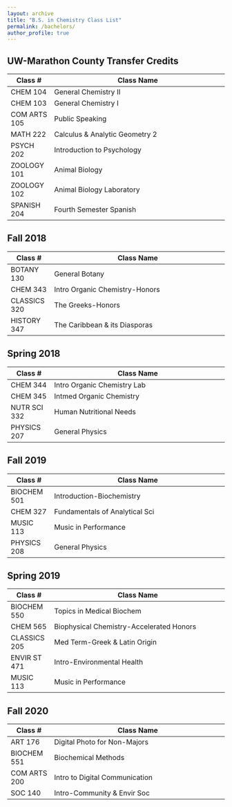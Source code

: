 ```yaml
---
layout: archive
title: "B.S. in Chemistry Class List"
permalink: /bachelors/
author_profile: true
---
```


## UW-Marathon County Transfer Credits

| Class #            | Class Name                                        |
| ----------------- | ------------------------------------------------- |
| CHEM 104           | General Chemistry II                              |
| CHEM 103           | General Chemistry I                               |
| COM ARTS 105       | Public Speaking                                   |
| MATH 222           | Calculus & Analytic Geometry 2                    |
| PSYCH 202          | Introduction to Psychology                        |
| ZOOLOGY 101        | Animal Biology                                    |
| ZOOLOGY 102        | Animal Biology Laboratory                         |
| SPANISH 204        | Fourth Semester Spanish                           |

<!-- Add the style attribute to specify fixed column widths -->
<style>
    table {
        table-layout: fixed;
        width: 100%;
    }
    th:nth-child(1),
    td:nth-child(1) {
        width: 20%; /* Adjust this value according to your preference */
    }
    th:nth-child(2),
    td:nth-child(2) {
        width: 80%; /* Adjust this value according to your preference */
    }
</style>

## Fall 2018

| Class #            | Class Name                                        |
| ----------------- | ------------------------------------------------- |
| BOTANY 130         | General Botany                                    |
| CHEM 343           | Intro Organic Chemistry-Honors                    |
| CLASSICS 320       | The Greeks-Honors                                 |
| HISTORY 347        | The Caribbean & its Diasporas                     |

## Spring 2018

| Class #            | Class Name                                        |
| ----------------- | ------------------------------------------------- |
| CHEM 344           | Intro Organic Chemistry Lab                       |
| CHEM 345           | Intmed Organic Chemistry                          |
| NUTR SCI 332       | Human Nutritional Needs                           |
| PHYSICS 207        | General Physics                                   |

## Fall 2019

| Class #            | Class Name                                        |
| ----------------- | ------------------------------------------------- |
| BIOCHEM 501        | Introduction-Biochemistry                         |
| CHEM 327           | Fundamentals of Analytical Sci                    |
| MUSIC 113          | Music in Performance                              |
| PHYSICS 208        | General Physics                                   |

## Spring 2019

| Class #            | Class Name                                        |
| ----------------- | ------------------------------------------------- |
| BIOCHEM 550        | Topics in Medical Biochem                         |
| CHEM 565           | Biophysical Chemistry-Accelerated Honors          |
| CLASSICS 205       | Med Term-Greek & Latin Origin                     |
| ENVIR ST 471       | Intro-Environmental Health                        |
| MUSIC 113          | Music in Performance                              |

## Fall 2020

| Class #            | Class Name                                        |
| ----------------- | ------------------------------------------------- |
| ART 176            | Digital Photo for Non-Majors                      |
| BIOCHEM 551        | Biochemical Methods                               |
| COM ARTS 200       | Intro to Digital Communication                    |
| SOC 140            | Intro-Community & Envir Soc                       |
